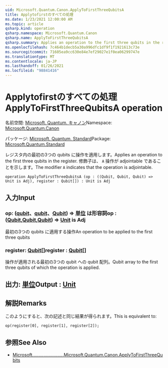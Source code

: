 ```yaml
---
uid: Microsoft.Quantum.Canon.ApplyToFirstThreeQubitsA
title: Applytofirstのすべての処理
ms.date: 1/23/2021 12:00:00 AM
ms.topic: article
qsharp.kind: operation
qsharp.namespace: Microsoft.Quantum.Canon
qsharp.name: ApplyToFirstThreeQubitsA
qsharp.summary: Applies an operation to the first three qubits in the register. The modifier `A` indicates that the operation is adjointable.
ms.openlocfilehash: 7c464b1decb5a30a996dfc1df9f1f1921613c73e
ms.sourcegitcommit: 71605ea9cc630e84e7ef29027e1f0ea06299747e
ms.translationtype: MT
ms.contentlocale: ja-JP
ms.lasthandoff: 01/26/2021
ms.locfileid: "98841416"
---
```

# <a name="applytofirstthreequbitsa-operation"></a><span data-ttu-id="132e1-102">Applytofirstのすべての処理</span><span class="sxs-lookup"><span data-stu-id="132e1-102">ApplyToFirstThreeQubitsA operation</span></span>

<span data-ttu-id="132e1-103">名前空間: [Microsoft. Quantum. キャノン](xref:Microsoft.Quantum.Canon)</span><span class="sxs-lookup"><span data-stu-id="132e1-103">Namespace: [Microsoft.Quantum.Canon](xref:Microsoft.Quantum.Canon)</span></span>

<span data-ttu-id="132e1-104">パッケージ: [Microsoft. Quantum. Standard](https://nuget.org/packages/Microsoft.Quantum.Standard)</span><span class="sxs-lookup"><span data-stu-id="132e1-104">Package: [Microsoft.Quantum.Standard](https://nuget.org/packages/Microsoft.Quantum.Standard)</span></span>


<span data-ttu-id="132e1-105">レジスタ内の最初の3つの qubits に操作を適用します。</span><span class="sxs-lookup"><span data-stu-id="132e1-105">Applies an operation to the first three qubits in the register.</span></span>
<span data-ttu-id="132e1-106">修飾子は、 `A` 操作が adjointable であることを示します。</span><span class="sxs-lookup"><span data-stu-id="132e1-106">The modifier `A` indicates that the operation is adjointable.</span></span>

```qsharp
operation ApplyToFirstThreeQubitsA (op : ((Qubit, Qubit, Qubit) => Unit is Adj), register : Qubit[]) : Unit is Adj
```


## <a name="input"></a><span data-ttu-id="132e1-107">入力</span><span class="sxs-lookup"><span data-stu-id="132e1-107">Input</span></span>

### <a name="op--qubitqubitqubit--unit--is-adj"></a><span data-ttu-id="132e1-108">op: ([qubit](xref:microsoft.quantum.lang-ref.qubit)、[qubit](xref:microsoft.quantum.lang-ref.qubit)、[Qubit](xref:microsoft.quantum.lang-ref.qubit)) => [単位](xref:microsoft.quantum.lang-ref.unit)  は形容詞</span><span class="sxs-lookup"><span data-stu-id="132e1-108">op : ([Qubit](xref:microsoft.quantum.lang-ref.qubit),[Qubit](xref:microsoft.quantum.lang-ref.qubit),[Qubit](xref:microsoft.quantum.lang-ref.qubit)) => [Unit](xref:microsoft.quantum.lang-ref.unit)  is Adj</span></span>

<span data-ttu-id="132e1-109">最初の3つの qubits に適用する操作</span><span class="sxs-lookup"><span data-stu-id="132e1-109">An operation to be applied to the first three qubits</span></span>


### <a name="register--qubit"></a><span data-ttu-id="132e1-110">register: [Qubit](xref:microsoft.quantum.lang-ref.qubit)[]</span><span class="sxs-lookup"><span data-stu-id="132e1-110">register : [Qubit](xref:microsoft.quantum.lang-ref.qubit)[]</span></span>

<span data-ttu-id="132e1-111">操作が適用される最初の3つの qubit への qubit 配列。</span><span class="sxs-lookup"><span data-stu-id="132e1-111">Qubit array to the first three qubits of which the operation is applied.</span></span>



## <a name="output--unit"></a><span data-ttu-id="132e1-112">出力: [単位](xref:microsoft.quantum.lang-ref.unit)</span><span class="sxs-lookup"><span data-stu-id="132e1-112">Output : [Unit](xref:microsoft.quantum.lang-ref.unit)</span></span>



## <a name="remarks"></a><span data-ttu-id="132e1-113">解説</span><span class="sxs-lookup"><span data-stu-id="132e1-113">Remarks</span></span>

<span data-ttu-id="132e1-114">このようにすると、次の記述と同じ結果が得られます。</span><span class="sxs-lookup"><span data-stu-id="132e1-114">This is equivalent to:</span></span>

```qsharp
op(register[0], register[1], register[2]);
```

## <a name="see-also"></a><span data-ttu-id="132e1-115">参照</span><span class="sxs-lookup"><span data-stu-id="132e1-115">See Also</span></span>

- [<span data-ttu-id="132e1-116">Microsoft.........................</span><span class="sxs-lookup"><span data-stu-id="132e1-116">Microsoft.Quantum.Canon.ApplyToFirstThreeQubits</span></span>](xref:Microsoft.Quantum.Canon.ApplyToFirstThreeQubits)